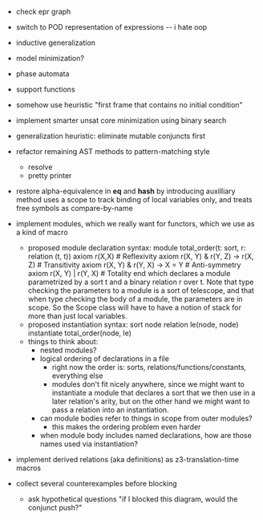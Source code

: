 - check epr graph
- switch to POD representation of expressions -- i hate oop
- inductive generalization
- model minimization?
- phase automata
- support functions
- somehow use heuristic "first frame that contains no initial condition"
- implement smarter unsat core minimization using binary search
- generalization heuristic: eliminate mutable conjuncts first
- refactor remaining AST methods to pattern-matching style
    - resolve
    - pretty printer
- restore alpha-equivalence in __eq__ and __hash__ by introducing auxilliary
  method uses a scope to track binding of local variables only, and treats free
  symbols as compare-by-name
- implement modules, which we really want for functors, which we use as a kind of macro
    - proposed module declaration syntax:
        module total_order(t: sort, r: relation (t, t))
          axiom r(X,X)                        # Reflexivity
          axiom r(X, Y) & r(Y, Z) -> r(X, Z)  # Transitivity
          axiom r(X, Y) & r(Y, X) -> X = Y    # Anti-symmetry
          axiom r(X, Y) | r(Y, X)             # Totality
        end
      which declares a module parametrized by a sort t and a binary relation r over t.
      Note that type checking the parameters to a module is a sort of telescope,
      and that when type checking the body of a module, the parameters are in scope.
      So the Scope class will have to have a notion of stack for more than just
      local variables.
    - proposed instantiation syntax:
        sort node
        relation le(node, node)
        instantiate total_order(node, le)
    - things to think about:
      - nested modules?
      - logical ordering of declarations in a file
          - right now the order is: sorts, relations/functions/constants, everything else
          - modules don't fit nicely anywhere, since we might want to instantiate a module
            that declares a sort that we then use in a later relation's arity,
            but on the other hand we might want to pass a relation into an instantiation.
      - can module bodies refer to things in scope from outer modules?
          - this makes the ordering problem even harder
      - when module body includes named declarations, how are those names used via
        instantiation?


- implement derived relations (aka definitions) as z3-translation-time macros
- collect several counterexamples before blocking
    - ask hypothetical questions "if I blocked this diagram, would the conjunct push?"